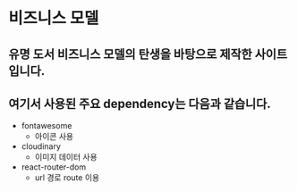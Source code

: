 # 비즈니스 모델
## 유명 도서 비즈니스 모델의 탄생을 바탕으로 제작한 사이트입니다.
## 여기서 사용된 주요 dependency는 다음과 같습니다. 
* fontawesome 
  * 아이콘 사용
* cloudinary
  * 이미지 데이터 사용
* react-router-dom
  * url 경로 route 이용